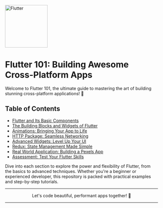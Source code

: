  <img src="https://upload.wikimedia.org/wikipedia/commons/1/17/Google-flutter-logo.png" width="140" alt=" Flutter ">
 
 # Flutter 101: Building Awesome Cross-Platform Apps

Welcome to Flutter 101, the ultimate guide to mastering the art of building stunning cross-platform applications! 🚀

## Table of Contents

- [Flutter and Its Basic Components](https://github.com/Arpitaagupta/Flutter-Basics/tree/ea63295d8fdc6e5069efa4810f374a11df9fa130/Flutter%20Basics%20and%20Its%20Components)
- [The Building Blocks and Widgets of Flutter](https://github.com/Arpitaagupta/Flutter-Basics/tree/main/The%20Building%20Blocks%20and%20Widgets)
- [Animations: Bringing Your App to Life](https://github.com/Arpitaagupta/Flutter-Basics/tree/main/Animations/create_animations)
- [HTTP Package: Seamless Networking](https://github.com/Arpitaagupta/Flutter-Basics/tree/main/HTTP%20Package)
- [Advanced Widgets: Level Up Your UI](https://github.com/Arpitaagupta/Flutter-Basics/tree/main/Advanced%20Widgets)
- [Redux: State Management Made Simple](https://github.com/Arpitaagupta/Flutter-Basics/tree/main/Redux)
- [Real World Application: Building a Pexels App](https://github.com/Arpitaagupta/Flutter-Basics/tree/main/pexels_app)
- [Assessment: Test Your Flutter Skills](#assessment-test-your-flutter-skills)

Dive into each section to explore the power and flexibility of Flutter, from the basics to advanced techniques. Whether you're a beginner or experienced developer, this repository is packed with practical examples and step-by-step tutorials.


<hr>
<p align="center">
Let's code beautiful, performant apps together! 🎉
<hr>
</p>
